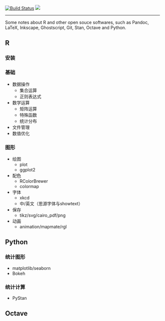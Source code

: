 [![Build Status](https://api.travis-ci.org/XiangyunHuang/notesdown.svg?branch=master)](https://travis-ci.org/XiangyunHuang/notesdown) 
[![](https://img.shields.io/docker/automated/cloud2016/notesdown.svg)](https://hub.docker.com/r/cloud2016/notesdown/builds)

---

Some notes about R and other open souce softwares, such as Pandoc, LaTeX, Inkscape, Ghostscript, Git, Stan, Octave and Python.

## R

### 安装

### 基础

* 数据操作
    + 集合运算
    + 正则表达式
* 数学运算
    + 矩阵运算
    + 特殊函数
    + 统计分布
* 文件管理
* 数值优化

### 图形

* 绘图
    + plot
    + ggplot2
* 配色
    + RColorBrewer
    + colormap
* 字体
    + xkcd
    + 中/英文（思源字体与showtext）
* 保存
    + tikz/svg/cairo_pdf/png
* 动画
    + animation/mapmate/rgl

## Python

### 统计图形

* matplotlib/seaborn
* Bokeh

### 统计计算

* PyStan

## Octave
